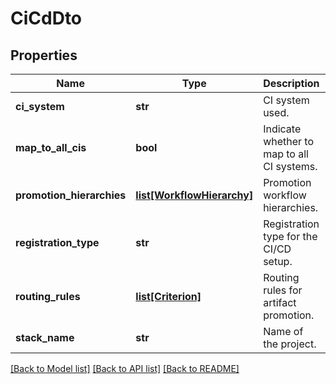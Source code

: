 # CiCdDto

## Properties
Name | Type | Description | Notes
------------ | ------------- | ------------- | -------------
**ci_system** | **str** | CI system used. | [optional] 
**map_to_all_cis** | **bool** | Indicate whether to map to all CI systems. | [optional] 
**promotion_hierarchies** | [**list[WorkflowHierarchy]**](WorkflowHierarchy.md) | Promotion workflow hierarchies. | 
**registration_type** | **str** | Registration type for the CI/CD setup. | 
**routing_rules** | [**list[Criterion]**](Criterion.md) | Routing rules for artifact promotion. | 
**stack_name** | **str** | Name of the project. | 

[[Back to Model list]](../README.md#documentation-for-models) [[Back to API list]](../README.md#documentation-for-api-endpoints) [[Back to README]](../README.md)

